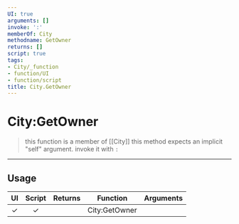 ```yaml
---
UI: true
arguments: []
invoke: ':'
memberOf: City
methodname: GetOwner
returns: []
script: true
tags:
- City/_function
- function/UI
- function/script
title: City.GetOwner
---
```

# City:GetOwner
> this function is a member of [[City]]
> this method expects an implicit "self" argument. invoke it with `:`
-----
## Usage
|  UI | Script | Returns | Function | Arguments |
|:---:|:------:|-------:|:--------:|:---------|
|✓|✓||City:GetOwner||
